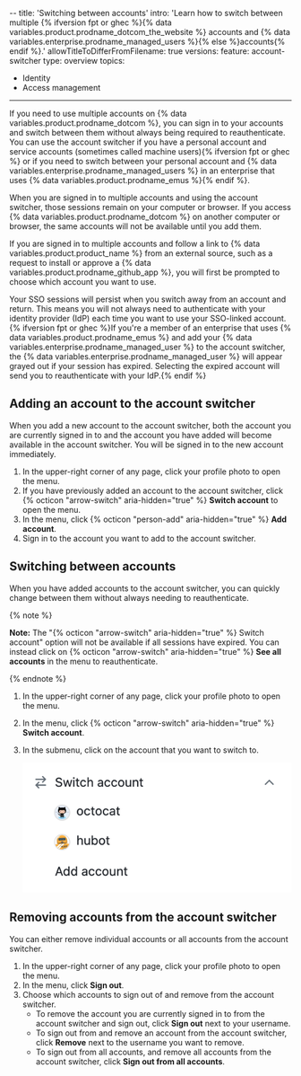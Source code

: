 -- 
title: 'Switching between accounts'
intro: 'Learn how to switch between multiple {% ifversion fpt or ghec %}{% data variables.product.prodname_dotcom_the_website %} accounts and {% data variables.enterprise.prodname_managed_users %}{% else %}accounts{% endif %}.'
allowTitleToDifferFromFilename: true
versions:
  feature: account-switcher
type: overview
topics:
  - Identity
  - Access management
---

If you need to use multiple accounts on {% data variables.product.prodname_dotcom %}, you can sign in to your accounts and switch between them  without always being required to reauthenticate. You can use the account switcher if you have a personal account and service accounts (sometimes called machine users){% ifversion fpt or ghec %} or if you need to switch between your personal account and {% data variables.enterprise.prodname_managed_users %} in an enterprise that uses {% data variables.product.prodname_emus %}{% endif %}.

When you are signed in to multiple accounts and using the account switcher, those sessions remain on your computer or browser. If you access {% data variables.product.prodname_dotcom %} on another computer or browser, the same accounts will not be available until you add them.

If you are signed in to multiple accounts and follow a link to {% data variables.product.product_name %} from an external source, such as a request to install or approve a {% data variables.product.prodname_github_app %}, you will first be prompted to choose which account you want to use.

Your SSO sessions will persist when you switch away from an account and return. This means you will not always need to authenticate with your identity provider (IdP) each time you want to use your SSO-linked account. {% ifversion fpt or ghec %}If you're a member of an enterprise that uses {% data variables.product.prodname_emus %} and add your {% data variables.enterprise.prodname_managed_user %} to the account switcher, the {% data variables.enterprise.prodname_managed_user %} will appear grayed out if your session has expired. Selecting the expired account will send you to reauthenticate with your IdP.{% endif %}

## Adding an account to the account switcher

When you add a new account to the account switcher, both the account you are currently signed in to and the account you have added will become available in the account switcher. You will be signed in to the new account immediately.

1. In the upper-right corner of any page, click your profile photo to open the menu.
1. If you have previously added an account to the account switcher, click {% octicon "arrow-switch" aria-hidden="true" %} **Switch account** to open the menu.
1. In the menu, click {% octicon "person-add" aria-hidden="true" %} **Add account**.
1. Sign in to the account you want to add to the account switcher.

## Switching between accounts

When you have added accounts to the account switcher, you can quickly change between them without always needing to reauthenticate.

{% note %}

**Note:** The "{% octicon "arrow-switch" aria-hidden="true" %} Switch account" option will not be available if all sessions have expired. You can instead click on {% octicon "arrow-switch" aria-hidden="true" %} **See all accounts** in the menu to reauthenticate.

{% endnote %}

1. In the upper-right corner of any page, click your profile photo to open the menu.
1. In the menu, click {% octicon "arrow-switch" aria-hidden="true" %} **Switch account**.
1. In the submenu, click on the account that you want to switch to.

      ![Screenshot of the "Switch account" menu with three options, "octocat", "hubot", and "Add account".](/assets/images/help/profile/switch-accounts.png)

## Removing accounts from the account switcher

You can either remove individual accounts or all accounts from the account switcher.

1. In the upper-right corner of any page, click your profile photo to open the menu.
1. In the menu, click **Sign out**.
1. Choose which accounts to sign out of and remove from the account switcher.
    * To remove the account you are currently signed in to from the account switcher and sign out, click **Sign out** next to your username.
    * To sign out from and remove an account from the account switcher, click **Remove** next to the username you want to remove.
    * To sign out from all accounts, and remove all accounts from the account switcher, click **Sign out from all accounts**.
